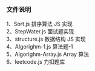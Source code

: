 ### 文件说明

1、Sort.js 排序算法 JS 实现  
2、StepWater.js 面试题实现  
3、structure.js 数据结构 JS 实现  
4、Algorighm-1.js 算法题-1  
5、Algorighm-Array.js Array 算法  
6、leetcode.js 力扣题库
